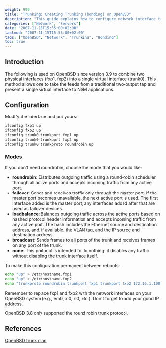 ```yaml
---
weight: 999
title: "Trunking: Creating Trunking (bonding) on OpenBSD"
description: "This guide explains how to configure network interface trunking (bonding) on OpenBSD systems to combine multiple physical interfaces into a single virtual interface."
categories: ["Network", "Servers"]
date: "2007-11-15T15:55:00+02:00"
lastmod: "2007-11-15T15:55:00+02:00"
tags: ["OpenBSD", "Network", "Trunking", "Bonding"]
toc: true
---
```


## Introduction

The following is used on OpenBSD since version 3.9 to combine two physical interfaces (fxp1, fxp2) into a single virtual interface (trunk0). This method allows one to take the feeds from a traditional two-output tap and present a single virtual interface to NSM applications.

## Configuration

Modify the interface and put yours:

```bash
ifconfig fxp1 up
ifconfig fxp2 up
ifconfig trunk0 trunkport fxp1 up
ifconfig trunk0 trunkport fxp2 up
ifconfig trunk0 trunkproto roundrobin up
```

### Modes

If you don't need roundrobin, choose the mode that you would like:

- **roundrobin**: Distributes outgoing traffic using a round-robin scheduler through all active ports and accepts incoming traffic from any active port.
- **failover**: Sends and receives traffic only through the master port. If the master port becomes unavailable, the next active port is used. The first interface added is the master port; any interfaces added after that are used as failover devices.
- **loadbalance**: Balances outgoing traffic across the active ports based on hashed protocol header information and accepts incoming traffic from any active port. The hash includes the Ethernet source and destination address, and, if available, the VLAN tag, and the IP source and destination address.
- **broadcast**: Sends frames to all ports of the trunk and receives frames on any port of the trunk.
- **none**: This protocol is intended to do nothing: it disables any traffic without disabling the trunk interface itself.

To make this configuration permanent between reboots:

```bash
echo "up" > /etc/hostname.fxp1
echo "up" > /etc/hostname.fxp2
echo "trunkproto roundrobin trunkport fxp1 trunkport fxp2 172.16.1.100 netmask 255.255.255.0" > /etc/hostname.trunk0
```

Remember to replace fxp1 and fxp2 with the network interfaces on your OpenBSD system (e.g., em0, xl0, rl0, etc.). Don't forget to add your good IP address.

OpenBSD 3.8 only supported the round robin trunk protocol.

## References

[OpenBSD trunk man](https://www.openbsd.org/cgi-bin/man.cgi?query=trunk&apropos=0&sektion=4&manpath=OpenBSD+Current&arch=i386&format=html)
